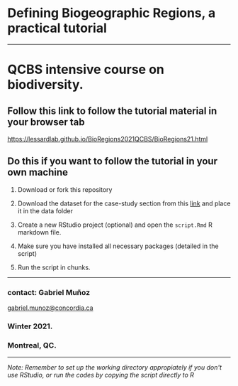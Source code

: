 # Defining Biogeographic Regions, a practical tutorial 
----
# QCBS intensive course on biodiversity. 



## Follow this link to follow the tutorial material in your browser tab 

https://lessardlab.github.io/BioRegions2021QCBS/BioRegions21.html


## Do this if you want to follow the tutorial in your own machine 

1. Download or fork this repository 

2. Download the dataset for the case-study section from this [link](https://drive.google.com/file/d/1iSC4dJbdrwjQac0Z_06K__RdqT9htOyx/view?usp=sharing) and place it in the data folder 

3. Create a new RStudio project (optional) and open the `script.Rmd` R markdown file. 

4. Make sure you have installed all necessary packages (detailed in the script)

5. Run the script in chunks. 


----

### contact: Gabriel Muñoz
gabriel.munoz@concordia.ca

### Winter 2021. 
### Montreal, QC. 

----


*Note: Remember to set up the working directory appropiately if you don't use RStudio, or run the codes by copying the script directly to R*
